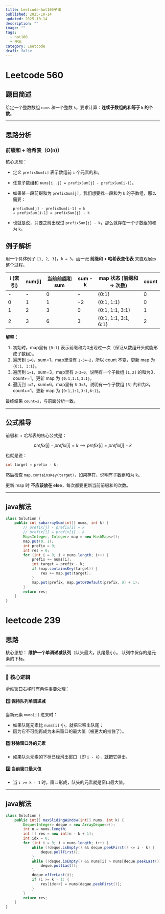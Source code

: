 ```yaml
---
title: Leetcode-hot100子串
published: 2025-10-14
updated: 2025-10-14
description: ""
image: ""
tags:
  - hot100
  - 子串
category: Leetcode
draft: false
---
```

# Leetcode 560

## 题目简述

给定一个整数数组 `nums` 和一个整数 `k`，要求计算：**连续子数组的和等于 `k` 的个数**。

---

## 思路分析

### 前缀和 + 哈希表（O(n)）

核心思想：

* 定义 `prefixSum[i]` 表示数组前 `i` 个元素的和。
* 任意子数组和 `nums[i..j] = prefixSum[j] - prefixSum[i-1]`。
* 如果某一段前缀和为 `prefixSum[j]`，我们想要找一段和为 `k` 的子数组，那么需要：

  ```
  prefixSum[j] - prefixSum[i-1] = k
  → prefixSum[i-1] = prefixSum[j] - k
  ```
* 也就是说，只要之前出现过 `prefixSum[j] - k`，那么就存在一个子数组的和为 `k`。


## 例子解析
用一个具体例子 `[1, 2, 3]`，`k = 3`，画一张 **前缀和 + 哈希表变化表** 来直观展示整个过程。

| i (索引) | num\[i] | 当前前缀和 sum | sum - k | map 状态 (前缀和 -> 次数)   | count |
| ------ | ------- | --------- | ------- | -------------------- | ----- |
| -      | -       | 0         | -       | {0:1}                | 0     |
| 0      | 1       | 1         | -2      | {0:1, 1:1}           | 0     |
| 1      | 2       | 3         | 0       | {0:1, 1:1, 3:1}      | 1     |
| 2      | 3       | 6         | 3       | {0:1, 1:1, 3:1, 6:1} | 2     |

**解释：**

1. 初始时，map里有 `{0:1}` 表示前缀和为0出现过一次（保证从数组开头就能形成子数组）。
2. 遍历到 `i=0`，sum=1，map里没有 `1-3=-2`，所以 count 不变，更新 map 为 `{0:1, 1:1}`。
3. 遍历到 `i=1`，sum=3，map里有 `3-3=0`，说明有一个子数组 `[1,2]` 的和为3，count+=1，更新 map 为 `{0:1,1:1,3:1}`。
4. 遍历到 `i=2`，sum=6，map里有 `6-3=3`，说明有一个子数组 `[3]` 的和为3，count+=1，更新 map 为 `{0:1,1:1,3:1,6:1}`。

最终结果 `count=2`，与前面分析一致。

---


## 公式推导

前缀和 + 哈希表的核心公式是：

$$
prefix[j] - prefix[i] = k \implies prefix[i] = prefix[j] - k
$$

也就是说：

```java
int target = prefix - k;
```

然后检查 `map.containsKey(target)`，如果存在，说明有子数组和为 k。

更新 map 时 **不应该放在 else**，每次都要更新当前前缀和的次数。

---

## java解法

```java
class Solution {
    public int subarraySum(int[] nums, int k) {
        // prefix[j] - prefix[i] = k
        // prefix[i] = prefix[j] - k
        Map<Integer, Integer> map = new HashMap<>();
        map.put(0, 1);
        int prefix = 0;
        int res = 0;
        for (int i = 0; i < nums.length; i++) {
            prefix += nums[i];
            int target = prefix - k;
            if (map.containsKey(target)) {
                res += map.get(target);
            }
            map.put(prefix, map.getOrDefault(prefix, 0) + 1);
        }
        return res;
    }
}

```


# leetcode 239

## 思路

核心思想：
**维护一个单调递减队列**（队头最大，队尾最小）。
队列中保存的是元素的下标。

---

### 🧠 核心逻辑

滑动窗口右移时有两件事要处理：

#### 1️⃣ 保持队列单调递减

当新元素 `nums[i]` 进来时：

* 如果队尾元素比 `nums[i]` 小，就把它移出队尾；
* 因为它不可能再成为未来窗口的最大值（被更大的挡住了）。

#### 2️⃣ 移除窗口外的元素

* 如果队头元素的下标已经滑出窗口（即 `i - k`），就把它弹出。

#### 3️⃣ 当前窗口最大值

* 当 `i >= k - 1` 时，窗口形成，队头的元素就是窗口最大值。

---


## java解法

```java
class Solution {
    public int[] maxSlidingWindow(int[] nums, int k) {
        Deque<Integer> deque = new ArrayDeque<>();
        int n = nums.length;
        int [] res = new int[n - k + 1];
        int idx = 0;
        for (int i = 0; i < nums.length; i++) {
            while (!deque.isEmpty() && deque.peekFirst() <= i - k) {
                deque.pollFirst();
            }
            while (!deque.isEmpty() && nums[i] > nums[deque.peekLast()]) {
                deque.pollLast();
            }
            deque.offerLast(i);
            if (i >= k - 1) {
                res[idx++] = nums[deque.peekFirst()];
            }
        }
        return res;
    }
}
```